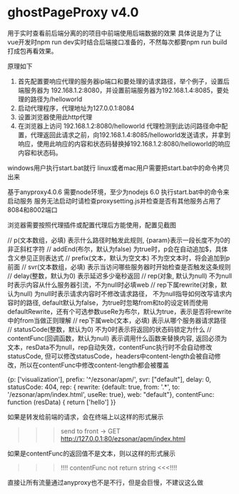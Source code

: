 # ghostPageProxy v4.0
用于实时查看前后端分离的的项目中前端使用后端数据的效果
具体说是为了让vue开发时npm run dev实时结合后端接口准备的，不然每次都要npm run build打成包再看效果。

原理如下

1. 首先配置要响应代理的服务器ip端口和要处理的请求路径，举个例子，设置后端服务器为 192.168.1.2:8080，并设置前端服务器为192.168.1.4:8085，要处理的路径为/helloworld
2. 启动代理程序，代理地址为127.0.0.1:8084
3. 设置浏览器使用此http代理
4. 在浏览器上访问 192.168.1.2:8080/helloworld
   代理检测到此访问路径命中配置，代理返回此请求之前，向192.168.1.4:8085/helloworld发送请求，并拿到响应，使用此响应的内容和状态码替换掉192.168.1.2:8080/helloworld的响应内容和状态码。


windows用户执行start.bat就行
linux或者mac用户需要把start.bat中的命令拷贝出来


基于anyproxy4.0.6
需要node环境，至少为nodejs 6.0
执行start.bat中的命令来启动服务
服务无法启动时请检查proxysetting.js并检查是否有其他服务占用了8084和8002端口

浏览器需要按照代理插件或配置代理后方能使用，配置见截图

// p(文本数组，必填) 表示什么路径时触发此规则, {param}表示一段长度不为0的非正斜杠字符
// addEnd(布尔，默认为false) 为true时，p会在自动追加$，具体含义参见正则表达式
// prefix(文本，默认为空文本) 不为空文本时，将会追加到p前面
// svr(文本数组，必填) 表示当访问哪些服务器时开始检查是否触发这条规则
// delay(整数，默认为0) 表示延迟多少毫秒返回
// rep(对象, 默认为null) 不为null时表示内容从什么服务器引流，不为null时必填web
// rep下属rewrite(对象，默认为null) 为null时表示请求内容时不修改请求路径， 不为null指导如何改写请求内容时的路径, default默认为false，为true时忽略from和to的设定转而使用defaultRewrite，还有个可选参数useRe为布尔，默认为true，表示是否将rewrite中的from当做正则理解
// rep下属web(文本，必填) 表示从哪个服务器请求路径
// statusCode(整数，默认为0) 不为0时表示将返回的状态码锁定为什么
// contentFunc(回调函数，默认为null) 表示调用什么函数来替换内容, 返回必须为文本，resData不为null，rep自动失效，contentFunc执行时不会自动修改statusCode, 但可以修改statusCode，headers中content-length会被自动修改，所以在contentFunc中修改content-length都会被覆盖

{p: ['visualization'], prefix: '^/ezsonar/apm/', svr: ["default"], delay: 0, statusCode: 404, rep: { rewrite: {default: true, from: '.*', to: '/ezsonar/apm/index.html', useRe: true}, web: "default"}, contentFunc: function (resData) {
       return ['hello']
}}

如果是转发给前端的请求，会在终端上以这样的形式展示
>>> send to front -> GET http://127.0.0.1:80/ezsonar/apm/index.html

如果是contentFunc的返回值不是文本，则以这样的形式展示
>>>!!!!
contentFunc not return string
<<<!!!!

直接让所有流量通过anyproxy也不是不行，但是会巨慢，不建议这么做
